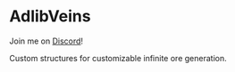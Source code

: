 # AdlibVeins

Join me on [Discord](https://discord.gg/hQCbVCsNft)!

Custom structures for customizable infinite ore generation.
